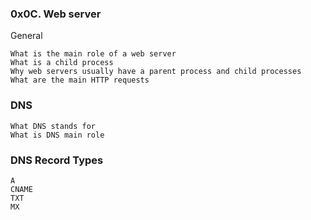###  0x0C. Web server

General

    What is the main role of a web server
    What is a child process
    Why web servers usually have a parent process and child processes
    What are the main HTTP requests

### DNS

    What DNS stands for
    What is DNS main role

### DNS Record Types

    A
    CNAME
    TXT
    MX
